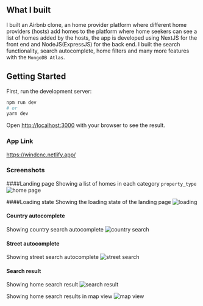 ## What I built
I built an Airbnb clone, an home provider platform where different home providers (hosts) add homes to the platform where home seekers can see a list of homes added by the hosts, the app is developed using NextJS for the front end and NodeJS(ExpressJS) for the back end.
I built the search functionality, search autocomplete, home filters and many more features with the `MongoDB Atlas`.

## Getting Started

First, run the development server:

```bash
npm run dev
# or
yarn dev
```

Open [http://localhost:3000](http://localhost:3000) with your browser to see the result.

### App Link
https://windcnc.netlify.app/

### Screenshots


####Landing page
Showing a list of homes in each category `property_type` 
![home page](https://dev-to-uploads.s3.amazonaws.com/uploads/articles/03tjsu8vy1cdiaf1ltdw.png)


####Loading state
Showing the loading state of the landing page
![loading](https://dev-to-uploads.s3.amazonaws.com/uploads/articles/hrp7e8wc5vahoe5buqqt.png)


#### Country autocomplete
Showing country search autocomplete
![country search](https://dev-to-uploads.s3.amazonaws.com/uploads/articles/z3o4a82vk74xrscahkaa.png)


#### Street autocomplete
Showing street search autocomplete
![street search](https://dev-to-uploads.s3.amazonaws.com/uploads/articles/0x94qqknue6av1x3605h.png)

#### Search result
Showing home search result
![search result](https://dev-to-uploads.s3.amazonaws.com/uploads/articles/jyo9golf1w0ve0n1zk7s.png)

Showing home search results in map view
![map view](https://dev-to-uploads.s3.amazonaws.com/uploads/articles/yzvjgbn423p0m6hktkt4.png)
